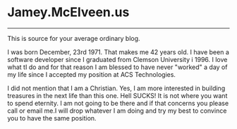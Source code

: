 # Jamey.McElveen.us
----
This is source for your average ordinary blog.

I was born December, 23rd 1971. That makes me 42 years old.
I have been a software developer since I graduated from Clemson University i 1996. I love 
what tI do and for that reason I am blessed to have never "worked" a day of my life since I
accepted my position at ACS Technologies. 

I did not mention that I am a Christian. Yes, I am more interested in building treasures 
in the next life than this one. Hell SUCKS! It is not where you want to spend eternity. I
am not going to be there and if that concerns you please call or email me.I will drop 
whatever I am doing and try my best to convince you to have the same position.